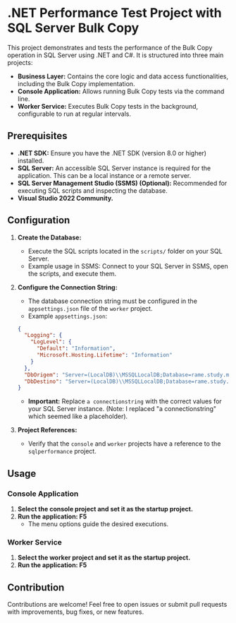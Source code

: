 # .NET Performance Test Project with SQL Server Bulk Copy

This project demonstrates and tests the performance of the Bulk Copy operation in SQL Server using .NET and C#. It is structured into three main projects:

*   **Business Layer:** Contains the core logic and data access functionalities, including the Bulk Copy implementation.
*   **Console Application:** Allows running Bulk Copy tests via the command line.
*   **Worker Service:** Executes Bulk Copy tests in the background, configurable to run at regular intervals.

## Prerequisites

*   **.NET SDK:** Ensure you have the .NET SDK (version 8.0 or higher) installed.
*   **SQL Server:** An accessible SQL Server instance is required for the application. This can be a local instance or a remote server.
*   **SQL Server Management Studio (SSMS) (Optional):** Recommended for executing SQL scripts and inspecting the database.
*   **Visual Studio 2022 Community.**

## Configuration

1.  **Create the Database:**
    *   Execute the SQL scripts located in the `scripts/` folder on your SQL Server.
    *   Example usage in SSMS: Connect to your SQL Server in SSMS, open the scripts, and execute them.
2.  **Configure the Connection String:**
    *   The database connection string must be configured in the `appsettings.json` file of the `worker` project.
    *   Example `appsettings.json`:

    ```json
    {
	  "Logging": {
		"LogLevel": {
		  "Default": "Information",
		  "Microsoft.Hosting.Lifetime": "Information"
		}
	  },
	  "DbOrigem": "Server=(LocalDB)\\MSSQLLocalDB;Database=rame.study.mock;Trusted_Connection=True;",
	  "DbDestino": "Server=(LocalDB)\\MSSQLLocalDB;Database=rame.study.mockcopy;Trusted_Connection=True;"
	}
    ```

    *   **Important:** Replace `a connectionstring` with the correct values for your SQL Server instance. (Note: I replaced "a connectionstring" which seemed like a placeholder).

3.  **Project References:**
    *   Verify that the `console` and `worker` projects have a reference to the `sqlperformance` project.

## Usage

### Console Application

1.  **Select the console project and set it as the startup project.**
2.  **Run the application: F5**
    *   The menu options guide the desired executions.

### Worker Service

1.  **Select the worker project and set it as the startup project.**
2.  **Run the application: F5**

## Contribution

Contributions are welcome! Feel free to open issues or submit pull requests with improvements, bug fixes, or new features.